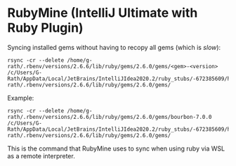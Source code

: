 # RubyMine (IntelliJ Ultimate with Ruby Plugin)

Syncing installed gems without having to recopy all gems (which is _slow_):

```
rsync -cr --delete /home/g-rath/.rbenv/versions/2.6.6/lib/ruby/gems/2.6.0/gems/<gem>-<version> /c/Users/G-Rath/AppData/Local/JetBrains/IntelliJIdea2020.2/ruby_stubs/-672385609/home/g-rath/.rbenv/versions/2.6.6/lib/ruby/gems/2.6.0/gems/
```

Example:

```
rsync -cr --delete /home/g-rath/.rbenv/versions/2.6.6/lib/ruby/gems/2.6.0/gems/bourbon-7.0.0 /c/Users/G-Rath/AppData/Local/JetBrains/IntelliJIdea2020.2/ruby_stubs/-672385609/home/g-rath/.rbenv/versions/2.6.6/lib/ruby/gems/2.6.0/gems/
```

This is the command that RubyMine uses to sync when using ruby via WSL as a
remote interpreter.
